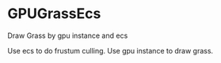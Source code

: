 # GPUGrassEcs
Draw Grass by gpu instance and ecs

Use ecs to do frustum culling.
Use gpu instance to draw grass.
